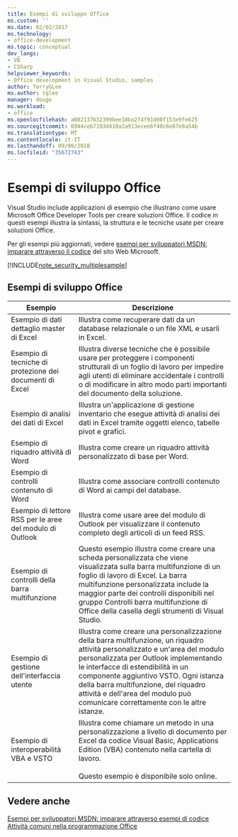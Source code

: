 ```yaml
---
title: Esempi di sviluppo Office
ms.custom: ''
ms.date: 02/02/2017
ms.technology:
- office-development
ms.topic: conceptual
dev_langs:
- VB
- CSharp
helpviewer_keywords:
- Office development in Visual Studio, samples
author: TerryGLee
ms.author: tglee
manager: douge
ms.workload:
- office
ms.openlocfilehash: a082137632399bee10ba2f4f91d00f153e9fe625
ms.sourcegitcommit: 6944ceb7193d410a2a913ecee6f40c6e87e8a54b
ms.translationtype: MT
ms.contentlocale: it-IT
ms.lasthandoff: 09/06/2018
ms.locfileid: "35672743"
---
```

# <a name="office-development-samples"></a>Esempi di sviluppo Office
  Visual Studio include applicazioni di esempio che illustrano come usare Microsoft Office Developer Tools per creare soluzioni Office. Il codice in questi esempi illustra la sintassi, la struttura e le tecniche usate per creare soluzioni Office.  
  
 Per gli esempi più aggiornati, vedere [esempi per sviluppatori MSDN: imparare attraverso il codice](http://go.microsoft.com/fwlink/?LinkID=248199) del sito Web Microsoft.  
  
 [!INCLUDE[note_security_multiplesample](../vsto/includes/note-security-multiplesample-md.md)]  
  
## <a name="office-development-samples"></a>Esempi di sviluppo Office  
  
|Esempio|Descrizione|  
|------------|-----------------|  
|Esempio di dati dettaglio master di Excel|Illustra come recuperare dati da un database relazionale o un file XML e usarli in Excel.|  
|Esempio di tecniche di protezione dei documenti di Excel|Illustra diverse tecniche che è possibile usare per proteggere i componenti strutturali di un foglio di lavoro per impedire agli utenti di eliminare accidentale i controlli o di modificare in altro modo parti importanti del documento della soluzione.|  
|Esempio di analisi dei dati di Excel|Illustra un'applicazione di gestione inventario che esegue attività di analisi dei dati in Excel tramite oggetti elenco, tabelle pivot e grafici.|  
|Esempio di riquadro attività di Word|Illustra come creare un riquadro attività personalizzato di base per Word.|  
|Esempio di controlli contenuto di Word|Illustra come associare controlli contenuto di Word ai campi del database.|  
|Esempio di lettore RSS per le aree del modulo di Outlook|Illustra come usare aree del modulo di Outlook per visualizzare il contenuto completo degli articoli di un feed RSS.|  
|Esempio di controlli della barra multifunzione|Questo esempio illustra come creare una scheda personalizzata che viene visualizzata sulla barra multifunzione di un foglio di lavoro di Excel. La barra multifunzione personalizzata include la maggior parte dei controlli disponibili nel gruppo Controlli barra multifunzione di Office della casella degli strumenti di Visual Studio.|  
|Esempio di gestione dell'interfaccia utente|Illustra come creare una personalizzazione della barra multifunzione, un riquadro attività personalizzato e un'area del modulo personalizzata per Outlook implementando le interfacce di estendibilità in un componente aggiuntivo VSTO. Ogni istanza della barra multifunzione, del riquadro attività e dell'area del modulo può comunicare correttamente con le altre istanze.|  
|Esempio di interoperabilità VBA e VSTO|Illustra come chiamare un metodo in una personalizzazione a livello di documento per Excel da codice Visual Basic, Applications Edition (VBA) contenuto nella cartella di lavoro.<br /><br /> Questo esempio è disponibile solo online.|  
  
## <a name="see-also"></a>Vedere anche  
 [Esempi per sviluppatori MSDN: imparare attraverso esempi di codice](http://go.microsoft.com/fwlink/?LinkID=248199)   
 [Attività comuni nella programmazione Office](../vsto/common-tasks-in-office-programming.md)  
  
  